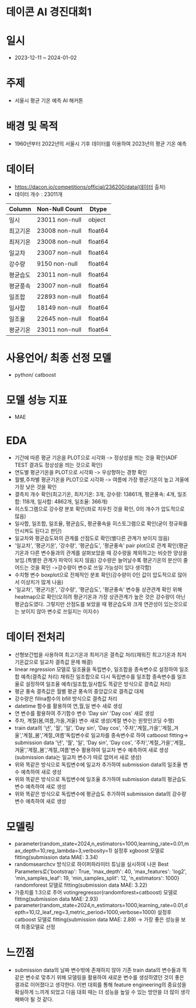 # 데이콘 AI 경진대회1

# 일시
- 2023-12-11 ~ 2024-01-02

# 주제
- 서울시 평균 기온 예측 AI 해커톤

# 배경 및 목적
- 1960년부터 2022년의 서울시 기후 데이터를 이용하여 2023년의 평균 기온 예측
 

# 데이터
- https://dacon.io/competitions/official/236200/data(데이터 출처)
- 데이터 개수 : 23011개
  
| Column | Non-Null Count | Dtype  |
|--------|----------------|--------|
| 일시     | 23011 non-null   | object |
| 최고기온   | 23008 non-null   | float64|
| 최저기온   | 23008 non-null   | float64|
| 일교차    | 23007 non-null   | float64|
| 강수량    | 9150 non-null    | float64|
| 평균습도   | 23011 non-null   | float64|
| 평균풍속   | 23007 non-null   | float64|
| 일조합    | 22893 non-null   | float64|
| 일사합    | 18149 non-null   | float64|
| 일조율    | 22645 non-null   | float64|
| 평균기온   | 23011 non-null   | float64|

  

# 사용언어/ 최종 선정 모델
- python/ catboost

# 모델 성능 지표
- MAE

# EDA
- 기간에 따른 평균 기온을 PLOT으로 시각화 -> 정상성을 띄는 것을 확인(ADF TEST 결과도 정상성을 띄는 것으로 확인)
- 연도별 평균기온을 PLOT으로 시각화 -> 우상향하는 경향 확인
- 월별,주차별 평균기온을 PLOT으로 시각화 -> 여름에 가장 평균기온이 높고 겨울에 가장 낮은 것을 확인
- 결측치 개수 확인(최고기온, 최저기온: 3개, 강수량: 13861개, 평균풍속: 4개, 일조합: 118개, 일사합: 4862개, 일조율: 366개)
- 히스토그램으로 강수량 분포 확인(좌로 치우친 것을 확인, 0의 개수가 압도적으로 많음)
- 일사합, 일조합, 일조율, 평균습도, 평균풍속을 히스토그램으로 확인(굳이 정규화를 안시켜도 된다고 판단)
- 일교차와 평균습도와의 관계를 산점도로 확인(별다른 관계가 보이지 않음)
- '일교차', '평균기온', '강수량', '평균습도', '평균풍속' pair plot으로 관계 확인(평균기온과 다른 변수들과의 관계를 살펴보았을 때 강수량을 제외하고는 비슷한 양상을 보임.(특별한 관계가 파악이 되지 않음) 강수량은 늘어날수록 평균기온의 분산이 줄어드는 것을 확인 ->강수량이 변수로 쓰일 가능성이 있다 생각함)
- 수치형 변수 boxplot으로 전체적인 분포 확인(강수량이 0인 값이 압도적으로 많아서 이상치가 많게 나옴)
- '일교차', '평균기온', '강수량', '평균습도', '평균풍속' 변수들 상관관계 확인 위해 heatmap으로 확인(오히려 평균기온과 가장 상관관계가 높은 것은 강수량이 아닌 평균습도였다. 그렇지만 산점도를 보았을 때 평균습도와 크게 연관성이 있는것으로는 보이지 않아 변수로 쓰일지는 미지수)
  

# 데이터 전처리
- 선형보간법을 사용하여 최고기온과 최저기온 결측값 처리(채워진 최고기온과 최저기온값으로 일교차 결측값 문제 해결)
- linear regression 모델로 일조율을 독립변수, 일조합을 종속변수로 설정하여 일조합 예측(결측값 처리) 채워진 일조합으로 다시 독립변수를 일조합 종속변수를 일조율로 설정하여 일조율 예측(일조합,일사합도 똑같은 방식으로 결측값 처리)
- 평균 풍속 결측값은 월별 평균 풍속의 중앙값으로 결측값 대체
- 강수량은 fillna함수의 bfill 방식으로 결측값 처리
- datetime 함수를 활용하여 연,월,일 변수 새로 생성
- 연 변수를 활용하여 주기함수 변수 'Day sin' 'Day cos' 새로 생성
- 주차, 계절(봄,여름,가을,겨울) 변수 새로 생성(계절 변수는 원핫인코딩 수행)
- train data의 '년', '월', '일', 'Day sin', 'Day cos', '주차','계절_가을','계절_겨울','계절_봄','계절_여름'독립변수로 일교차를 종속변수로 하여 catboost fitting-> submission data '년', '월', '일', 'Day sin', 'Day cos', '주차','계절_가을','계절_겨울','계절_봄','계절_여름'변수 활용하여 일교차 변수 예측하여 새로 생성(submission data는 일교차 변수가 따로 없어서 새로 생성)
- 위와 똑같은 방식으로 독립변수에 일교차 추가하여 submission data의 일조율 변수 예측하여 새로 생성
- 위와 똑같은 방식으로 독립변수에 일조율 추가하여 submission data의 평균습도 변수 예측하여 새로 생성
- 위와 똑같은 방식으로 독립변수에 평균습도 추가하여 submission data의 강수량 변수 예측하여 새로 생성


# 모델링
- parameter(random_state=2024,n_estimators=1000,learning_rate=0.01,max_depth=10,reg_lambda=3,verbosity=1) 설정후 xgboost 모델로 fitting(submission data MAE: 3.34)
- randomsearchcv 방식으로 하이퍼파라미터 튜닝을 실시하여 나온 Best Parameters로{'bootstrap': True, 'max_depth': 40, 'max_features': 'log2', 'min_samples_leaf': 19, 'min_samples_split': 12, 'n_estimators': 1000} randomforest 모델로 fitting(submission data MAE: 3.22)
- 가중치를 1:3으로 주어 votingregressor(randomforest+catboost) 모델로fitting(submission data MAE: 2.93)
- parameter(random_state=2024,n_estimators=1000,learning_rate=0.01,depth=10,l2_leaf_reg=3,metric_period=1000,verbose=1000) 설정후 catboost 모델로 fitting(submission data MAE: 2.89) -> 가장 좋은 성능을 보여 최종모델로 선정


# 느낀점
- submission data의 날짜 변수밖에 존재하지 않아 기존 train data의 변수들과 똑같은 변수로 맞추기 위해 모델링을 활용하여 새로운 변수를 생성하였던 것이 좋은 결과로 이어졌다고 생각한다. 이번 대회를 통해 feature engineering의 중요성을 확실하게 느끼게 되었고 다음 대회 때는 더 성능을 높일 수 있는 방안을 더 많이 생각해봐야 될 것 같다.
